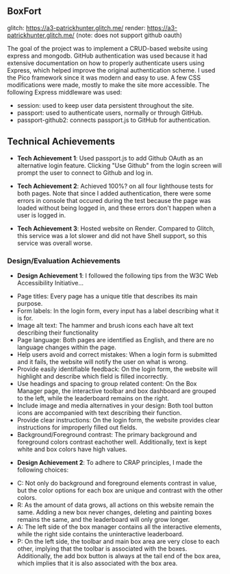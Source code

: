 ## BoxFort

glitch: https://a3-patrickhunter.glitch.me/
render: https://a3-patrickhunter.glitch.me/ (note: does not support github oauth)

The goal of the project was to implement a CRUD-based website using express and mongodb. GitHub authentication was used because it had extensive documentation on how to properly authenticate users using Express, which helped improve the original authentication scheme. I used the Pico framework since it was modern and easy to use. A few CSS modifications were made, mostly to make the site more accessible. The following Express middleware was used:
* session: used to keep user data persistent throughout the site.
* passport: used to authenticate users, normally or through GitHub.
* passport-github2: connects passport.js to GitHub for authentication.

## Technical Achievements
- **Tech Achievement 1**: Used passport.js to add Github OAuth as an alternative login feature. Clicking "Use Github" from the login screen will prompt the user to connect to Github and log in.

- **Tech Achievement 2**: Achieved 100%? on all four lighthouse tests for both pages. Note that since I added authentication, there were some errors in console that occured during the test because the page was loaded without being logged in, and these errors don't happen when a user is logged in.

- **Tech Achievement 3**: Hosted website on Render. Compared to Glitch, this service was a lot slower and did not have Shell support, so this service was overall worse.

### Design/Evaluation Achievements
- **Design Achievement 1**: I followed the following tips from the W3C Web Accessibility Initiative...
* Page titles: Every page has a unique title that describes its main purpose.
* Form labels: In the login form, every input has a label describing what it is for.
* Image alt text: The hammer and brush icons each have alt text describing their functionality
* Page language: Both pages are identified as English, and there are no language changes within the page.
* Help users avoid and correct mistakes: When a login form is submitted and it fails, the website will notify the user on what is wrong.
* Provide easily identifiable feedback: On the login form, the website will highlight and describe which field is filled incorrectly.
* Use headings and spacing to group related content: On the Box Manager page, the interactive toolbar and box dashboard are grouped to the left, while the leaderboard remains on the right.
* Include image and media alternatives in your design: Both tool button icons are accompanied with text describing their function.
* Provide clear instructions: On the login form, the website provides clear instructions for improperly filled out fields.
* Background/Foreground contrast: The primary background and foreground colors contrast eachother well. Additionally, text is kept white and box colors have high values.

- **Design Achievement 2**: To adhere to CRAP principles, I made the following choices:
* C: Not only do background and foreground elements contrast in value, but the color options for each box are unique and contrast with the other colors.
* R: As the amount of data grows, all actions on this website remain the same. Adding a new box never changes, deleting and painting boxes remains the same, and the leaderboard will only grow longer.
* A: The left side of the box manager contains all the interactive elements, while the right side contains the uninteractive leaderboard.
* P: On the left side, the toolbar and main box area are very close to each other, implying that the toolbar is associated with the boxes. Additionally, the add box button is always at the tail end of the box area, which implies that it is also associated with the box area.